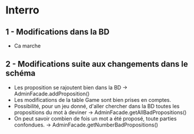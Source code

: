 # Interro

## 1 - Modifications dans la BD
* Ca marche

## 2 - Modifications suite aux changements dans le schéma

* Les proposition se rajoutent bien dans la BD -> AdminFacade.addProposition()
* Les modifications de la table Game sont bien prises en comptes.
* Possibilité, pour un jeu donné, d'aller chercher dans la BD toutes les propositions du mot à deviner -> AdminFacade.getAllBadPropositions()
* On peut savoir combien de fois un mot a été proposé, toute parties confondues. -> AdminFacade.getNumberBadPropositions()